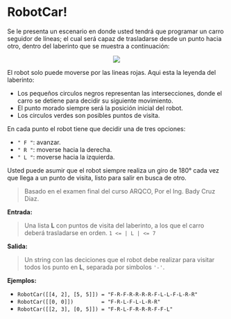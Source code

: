 # RobotCar!
Se le presenta un escenario en donde usted tendrá que programar un carro seguidor de líneas; el cual será capaz de trasladarse desde un punto hacia otro, dentro del laberinto que se muestra a continuación:

<p align="center">
  <img src="https://raw.githubusercontent.com/rqbazan/RobotCar/master/images/redmaze.gif"/>
</p>

El robot solo puede moverse por las lineas rojas. Aqui esta la leyenda del laberinto:

* Los pequeños circulos negros representan las intersecciones, donde el carro se detiene para decidir su siguiente movimiento.
* El punto morado siempre será la posición inicial del robot.
* Los circulos verdes son posibles puntos de visita.

En cada punto el robot tiene que decidir una de tres opciones:

* `" F "`: avanzar.
* `" R "`: moverse hacia la derecha.
* `" L "`: moverse hacia la izquierda.

Usted puede asumir que el robot siempre realiza un giro de 180° cada vez que llega a un punto de visita, listo para salir en busca de otro.

> Basado en el examen final del curso ARQCO, Por el Ing. Bady Cruz Diaz.

**Entrada:**

> Una lista **L** con puntos de visita del laberinto, a los que el carro deberá trasladarse en orden. `1 <= | L | <= 7` 

**Salida:**

> Un string con las deciciones que el robot debe realizar para visitar todos los punto en **L**, separada por simbolos `'-'`.

**Ejemplos:**

* `RobotCar([[4, 2], [5, 5]]) = "F-R-F-R-R-R-R-F-L-L-F-L-R-R"`
* `RobotCar([[0, 0]])         = "F-R-L-F-L-L-R-R"`
* `RobotCar([[2, 3], [0, 5]]) = "F-R-L-F-R-R-R-F-F-L"`
